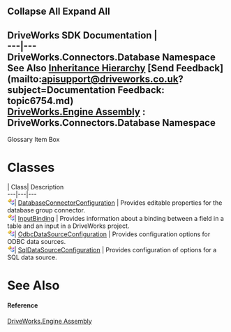 Collapse All Expand All  
---  
DriveWorks SDK Documentation  |   
---|---  
DriveWorks.Connectors.Database Namespace   
See Also [Inheritance Hierarchy](topic6755.md) [Send Feedback](mailto:apisupport@driveworks.co.uk?subject=Documentation Feedback: topic6754.md)  
[DriveWorks.Engine Assembly](topic2156.md) : DriveWorks.Connectors.Database Namespace  
---  
  
Glossary Item Box

# Classes

| Class| Description  
---|---|---  
![Class](dotnetimages/Class.gif)| [DatabaseConnectorConfiguration](topic6756.md) | Provides editable properties for the database group connector.  
![Class](dotnetimages/Class.gif)| [InputBinding](topic6788.md) | Provides information about a binding between a field in a table and an input in a DriveWorks project.  
![Class](dotnetimages/Class.gif)| [OdbcDataSourceConfiguration](topic6796.md) | Provides configuration options for ODBC data sources.  
![Class](dotnetimages/Class.gif)| [SqlDataSourceConfiguration](topic6807.md) | Provides configuration of options for a SQL data source.  
  
# See Also

#### Reference

[DriveWorks.Engine Assembly](topic2156.md)


